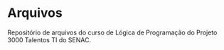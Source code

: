 # Arquivos
Repositório de arquivos do curso de Lógica de Programação do Projeto 3000 Talentos TI do SENAC.
